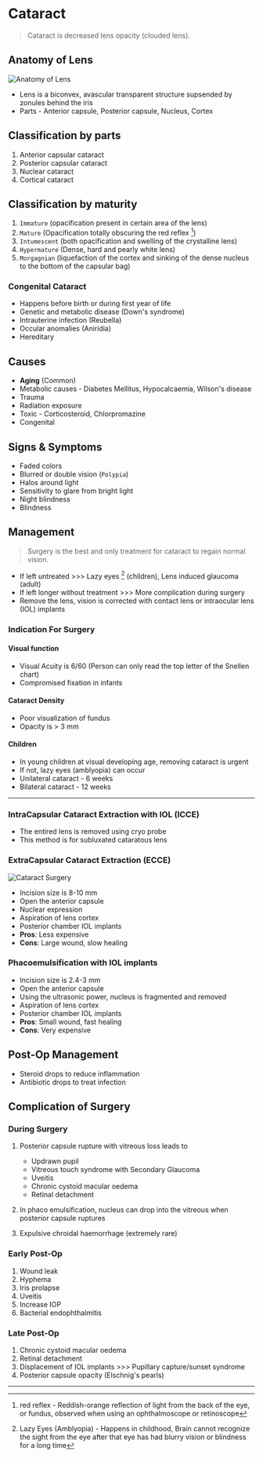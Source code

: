 # Cataract

> Cataract is decreased lens opacity (clouded lens).

## Anatomy of Lens

![Anatomy of Lens](/eye/cataract-surgery.jpg)

- Lens is a biconvex, avascular transparent structure supsended by zonules behind the iris
- Parts - Anterior capsule, Posterior capsule, Nucleus, Cortex

## Classification by parts

1. Anterior capsular cataract
1. Posterior capsular cataract
1. Nuclear cataract
1. Cortical cataract

## Classification by maturity

1. `Immature` (opacification present in certain area of the lens)
1. `Mature` (Opacification totally obscuring the red reflex [^1])
1. `Intumescent` (both opacification and swelling of the crystalline lens)
1. `Hypermature` (Dense, hard and pearly white lens)
1. `Morgagnian` (liquefaction of the cortex and sinking of the dense nucleus to the bottom of the capsular bag)

[^1]: red reflex - Reddish-orange reflection of light from the back of the eye, or fundus, observed when using an ophthalmoscope or retinoscope

### Congenital Cataract

- Happens before birth or during first year of life
- Genetic and metabolic disease (Down's syndrome)
- Intrauterine infection (Reubella)
- Occular anomalies (Aniridia)
- Hereditary

## Causes

- **Aging** (Common)
- Metabolic causes - Diabetes Mellitus, Hypocalcaemia, Wilson's disease
- Trauma
- Radiation exposure
- Toxic - Corticosteroid, Chlorpromazine
- Congenital

## Signs & Symptoms

- Faded colors
- Blurred or double vision (`Polypia`)
- Halos around light
- Sensitivity to glare from bright light
- Night blindness
- Blindness

## Management

> Surgery is the best and only treatment for cataract to regain normal vision.

- If left untreated >>> Lazy eyes [^2] (children), Lens induced glaucoma (adult)
- If left longer without treatment >>> More complication during surgery
- Remove the lens, vision is corrected with contact lens or intraocular lens (IOL) implants

[^2]: Lazy Eyes (Amblyopia) - Happens in childhood, Brain cannot recognize the sight from the eye after that eye has had blurry vision or blindness for a long time

### Indication For Surgery

#### Visual function

- Visual Acuity is 6/60 (Person can only read the top letter of the Snellen chart)
- Compromised fixation in infants

#### Cataract Density

- Poor visualization of fundus
- Opacity is > 3 mm

#### Children

- In young children at visual developing age, removing cataract is urgent
- If not, lazy eyes (amblyopia) can occur
- Unilateral cataract - 6 weeks
- Bilateral cataract - 12 weeks

---

### IntraCapsular Cataract Extraction with IOL (ICCE)

- The entired lens is removed using cryo probe
- This method is for subluxated cataratous lens

### ExtraCapsular Cataract Extraction (ECCE)

![Cataract Surgery](/eye/cataract-surgery.jpg)

- Incision size is 8-10 mm
- Open the anterior capsule
- Nuclear expression
- Aspiration of lens cortex
- Posterior chamber IOL implants
- **Pros**: Less expensive
- **Cons**: Large wound, slow healing

### Phacoemulsification with IOL implants

- Incision size is 2.4-3 mm
- Open the anterior capsule
- Using the ultrasonic power, nucleus is fragmented and removed
- Aspiration of lens cortex
- Posterior chamber IOL implants
- **Pros**: Small wound, fast healing
- **Cons**: Very expensive

## Post-Op Management

- Steroid drops to reduce inflammation
- Antibiotic drops to treat infection

## Complication of Surgery

### During Surgery

1. Posterior capsule rupture with vitreous loss leads to

   - Updrawn pupil
   - Vitreous touch syndrome with Secondary Glaucoma
   - Uveitis
   - Chronic cystoid macular oedema
   - Retinal detachment

1. In phaco emulsification, nucleus can drop into the vitreous when posterior capsule ruptures
1. Expulsive chroidal haemorrhage (extremely rare)

### Early Post-Op

1. Wound leak
1. Hyphema
1. Iris prolapse
1. Uveitis
1. Increase IOP
1. Bacterial endophthalmitis

### Late Post-Op

1. Chronic cystoid macular oedema
1. Retinal detachment
1. Displacement of IOL implants >>> Pupillary capture/sunset syndrome
1. Posterior capsule opacity (Elschnig's pearls)

---
